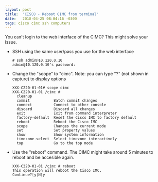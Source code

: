 ```yaml
---
layout: post
title:  "CISCO - Reboot CIMC from terminal"
date:   2018-04-25 08:04:16 -0300
tags: cisco cimc ssh computers
---
```


You can't login to the web interface of the CIMC? This might solve your issue.

* SSH using the same user/pass you use for the web interface
  ```
  # ssh admin@10.120.0.10
  admin@10.120.0.10's password:
  ```
* Change the "scope" to "cimc". Note: you can type "?" (not shown in capture) to display options
  ```
  XXX-C220-01-01# scope cimc
  XXX-C220-01-01 /cimc #
    cleanup
    commit           Batch commit changes
    connect          Connect to other console
    discard          Discard all changes
    exit             Exit from command interpreter
    factory-default  Reset the Cisco IMC to factory default
    reboot           Reboot the Cisco IMC
    scope            Changes the current mode
    set              Set property values
    show             Show system information
    timezone-select  Select timezone interactively
    top              Go to the top mode
  ```
* Use the "reboot" command. The CIMC might take around 5 minutes to reboot and be accesible again.
  ```
  XXX-C220-01-01 /cimc # reboot
  This operation will reboot the Cisco IMC.
  Continue?[y|N]y
  ```
